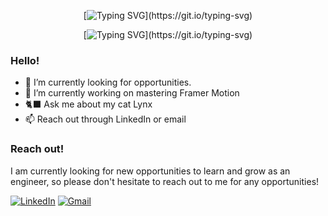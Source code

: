 <div align="center">

  [![Typing SVG](https://readme-typing-svg.demolab.com?font=Fira+Code&weight=600&duration=6000&pause=500000&color=4778F7&center=true&width=435&lines=Hi!+I'm+Abdiel!)](https://git.io/typing-svg)

  [![Typing SVG](https://readme-typing-svg.demolab.com?font=Fira+Code&weight=600&duration=4000&pause=800&color=4778F7&center=true&width=435&lines=I'm+a+Full+Stack+Software+Engineer;I+love+learning+new+things;It's+nice+to+meet+you!)](https://git.io/typing-svg)
  
</div>

### Hello!
- 🔭 I’m currently looking for opportunities.
- 🌱 I’m currently working on mastering Framer Motion
- 🐈‍⬛ Ask me about my cat Lynx
- 📫 Reach out through LinkedIn or email

### Reach out!
I am currently looking for new opportunities to learn and grow as an engineer, so please don't hesitate to reach out to me for any opportunities! 


  <a href='https://www.linkedin.com/in/abdielsanchezgaud/' target="_blank"><img alt='LinkedIn' src='https://img.shields.io/badge/LinkedIn-100000?style=for-the-badge&logo=LinkedIn&logoColor=FFFFFF&labelColor=1E66C2&color=323C3B'/></a>
  <a href='mailto:gaud.abdiel@gmail.com' target="_blank"><img alt='Gmail' src='https://img.shields.io/badge/Email-100000?style=for-the-badge&logo=Gmail&logoColor=FFFFFF&labelColor=EA4335&color=323C3B'/></a>
